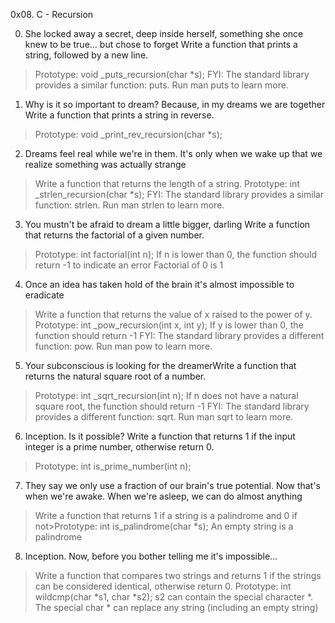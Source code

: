 0x08. C - Recursion

0. She locked away a secret, deep inside herself, something she once knew to be true... but chose to forget Write a function that prints a string, followed by a new line.
>Prototype: void _puts_recursion(char *s);
>FYI: The standard library provides a similar function: puts. Run man puts to learn more.

1. Why is it so important to dream? Because, in my dreams we are together   Write a function that prints a string in reverse.
>Prototype: void _print_rev_recursion(char *s);

2. Dreams feel real while we're in them. It's only when we wake up that we realize something was actually strange 
>Write a function that returns the length of a string.
>Prototype: int _strlen_recursion(char *s);
>FYI: The standard library provides a similar function: strlen. Run man strlen to learn more.

3. You mustn't be afraid to dream a little bigger, darling Write a function that returns the factorial of a given number.
>Prototype: int factorial(int n);
>If n is lower than 0, the function should return -1 to indicate an error
Factorial of 0 is 1

4. Once an idea has taken hold of the brain it's almost impossible to eradicate
>Write a function that returns the value of x raised to the power of y.
>Prototype: int _pow_recursion(int x, int y);
>If y is lower than 0, the function should return -1
>FYI: The standard library provides a different function: pow. Run man pow to learn more.

5. Your subconscious is looking for the dreamerWrite a function that returns the natural square root of a number.
>Prototype: int _sqrt_recursion(int n);
>If n does not have a natural square root, the function should return -1
>FYI: The standard library provides a different function: sqrt. Run man sqrt to learn more.

6. Inception. Is it possible? Write a function that returns 1 if the input integer is a prime number, otherwise return 0.
>Prototype: int is_prime_number(int n);

7. They say we only use a fraction of our brain's true potential. Now that's when we're awake. When we're asleep, we can do almost anything
>Write a function that returns 1 if a string is a palindrome and 0 if not>Prototype: int is_palindrome(char *s);
>An empty string is a palindrome

8. Inception. Now, before you bother telling me it's impossible...
>Write a function that compares two strings and returns 1 if the strings can be considered identical, otherwise return 0.
>Prototype: int wildcmp(char *s1, char *s2);
>s2 can contain the special character *.
>The special char * can replace any string (including an empty string)
